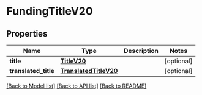 # FundingTitleV20

## Properties
Name | Type | Description | Notes
------------ | ------------- | ------------- | -------------
**title** | [**TitleV20**](TitleV20.md) |  | [optional] 
**translated_title** | [**TranslatedTitleV20**](TranslatedTitleV20.md) |  | [optional] 

[[Back to Model list]](../README.md#documentation-for-models) [[Back to API list]](../README.md#documentation-for-api-endpoints) [[Back to README]](../README.md)

